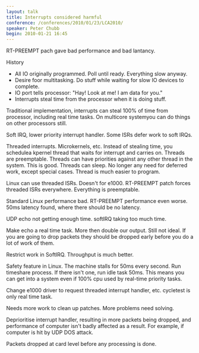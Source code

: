 ```yaml
---
layout: talk
title: Interrupts considered harmful
conference: /conferences/2010/01/23/LCA2010/
speaker: Peter Chubb
begin: 2010-01-21 16:45
---
```

RT-PREEMPT pach gave bad performance and bad lantancy.

History

* All IO originally programmed. Poll until ready. Everything slow anyway.
* Desire foor multitasking. Do stuff while waiting for slow IO devices to complete.
* IO port tells processor: "Hay! Look at me! I am data for you."
* Interrupts steal time from the processor when it is doing stuff.

Traditional implementation, interrupts can steal 100% of time from processor,
including real time tasks. On multicore systemyou can do things on other processors
still.

Soft IRQ, lower priority interrupt handler. Some ISRs defer work to soft
IRQs.

Threaded interrupts. Microkernels, etc. Instead of stealing time, you schedulea
kpernel thread that waits for interrupt and carries on. Threads are preemptable.
Threads can have priorities against any other thread in the system. This is
good. Threads can sleep. No longer any need for deferred work, except special
cases.  Thread is much easier to program.

Linux can use threaded ISRs. Doesn't for e1000. RT-PREEMPT patch forces
threaded ISRs everywhere. Everything is preemptable.

Standard Linux performance bad. RT-PREEMPT performance even worse. 50ms latency
found, where there should be no latency.

UDP echo not getting enough time. softIRQ taking too much time.

Make echo a real time task. More then double our output. Still not ideal.
If you are going to drop packets they should be dropped early before you
do a lot of work of them.

Restrict work in SoftIRQ. Throughput is much better.

Safety feature in Linux. The machine stalls for 50ms every second. Run
timeshare process. If there isn't one, run idle task 50ms. This means you can
get into a system even if 100% cpu used by real-time priority tasks.

Change e1000 driver to request threaded interrupt handler, etc. cycletest
is only real time task.

Needs more work to clean up patches. More problems need solving.

Deprioritise interrupt handler, resulting in more packets being dropped, and
performance of computer isn't badly affected as a result. For example, if
computer is hit by UDP DOS attack.

Packets dropped at card level before any processing is done.
